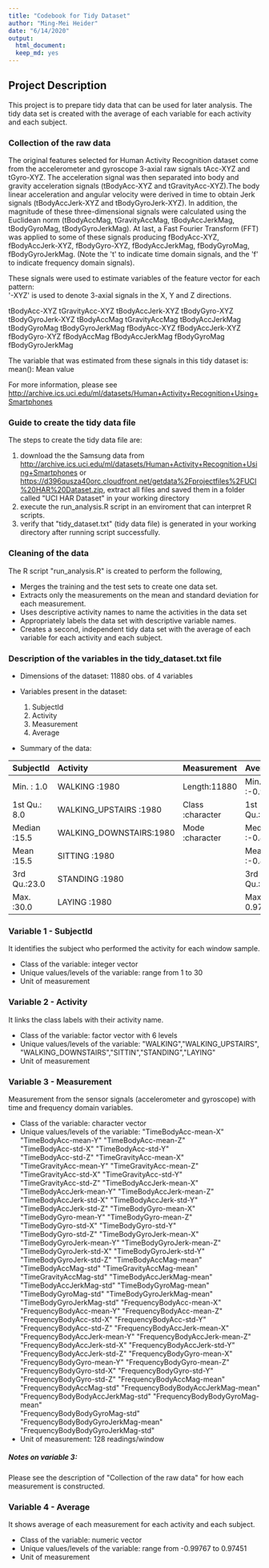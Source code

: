 ```yaml
---
title: "Codebook for Tidy Dataset"
author: "Ming-Mei Heider"
date: "6/14/2020"
output:
  html_document: 
  keep_md: yes
---
```



## Project Description

This project is to prepare tidy data that can be used for later analysis. The 
tidy data set is created with the average of each variable for each activity and
each subject.


### Collection of the raw data

The original features selected for Human Activity Recognition dataset come from 
the accelerometer and gyroscope 3-axial raw signals tAcc-XYZ and tGyro-XYZ. The 
acceleration signal was then separated into body and gravity acceleration 
signals (tBodyAcc-XYZ and tGravityAcc-XYZ).The body linear acceleration and 
angular velocity were derived in time to obtain Jerk signals (tBodyAccJerk-XYZ 
and tBodyGyroJerk-XYZ). In addition, the magnitude of these three-dimensional 
signals were calculated using the Euclidean norm (tBodyAccMag, tGravityAccMag, 
tBodyAccJerkMag, tBodyGyroMag, tBodyGyroJerkMag). At last, a Fast Fourier 
Transform (FFT) was applied to some of these signals producing fBodyAcc-XYZ, 
fBodyAccJerk-XYZ, fBodyGyro-XYZ, fBodyAccJerkMag, fBodyGyroMag, 
fBodyGyroJerkMag. (Note the 't' to indicate time domain signals, and the 'f' to 
indicate frequency domain signals). 

These signals were used to estimate variables of the feature vector for each 
pattern:  
'-XYZ' is used to denote 3-axial signals in the X, Y and Z directions.

tBodyAcc-XYZ
tGravityAcc-XYZ
tBodyAccJerk-XYZ
tBodyGyro-XYZ
tBodyGyroJerk-XYZ
tBodyAccMag
tGravityAccMag
tBodyAccJerkMag
tBodyGyroMag
tBodyGyroJerkMag
fBodyAcc-XYZ
fBodyAccJerk-XYZ
fBodyGyro-XYZ
fBodyAccMag
fBodyAccJerkMag
fBodyGyroMag
fBodyGyroJerkMag

The variable that was estimated from these signals in this tidy dataset is: 
mean(): Mean value

For more information, please see
http://archive.ics.uci.edu/ml/datasets/Human+Activity+Recognition+Using+Smartphones


### Guide to create the tidy data file

The steps to create the tidy data file are:

 1. download the the Samsung data from 
    http://archive.ics.uci.edu/ml/datasets/Human+Activity+Recognition+Using+Smartphones
    or https://d396qusza40orc.cloudfront.net/getdata%2Fprojectfiles%2FUCI%20HAR%20Dataset.zip,
    extract all files and saved them in a folder called "UCI HAR Dataset" in 
    your working directory
 2. execute the run_analysis.R script in an enviroment that can interpret R 
    scripts.
 3. verify that "tidy_dataset.txt" (tidy data file) is generated in your working
    directory after running script successfully.


### Cleaning of the data

The R script "run_analysis.R" is created to perform the following,

- Merges the training and the test sets to create one data set.
- Extracts only the measurements on the mean and standard deviation for each 
  measurement.
- Uses descriptive activity names to name the activities in the data set
- Appropriately labels the data set with descriptive variable names.
- Creates a second, independent tidy data set with the average of each variable 
  for each activity   and each subject.


### Description of the variables in the tidy_dataset.txt file

- Dimensions of the dataset: 11880 obs. of 4 variables
- Variables present in the dataset: 
  1. SubjectId
  2. Activity
  3. Measurement
  4. Average
  
- Summary of the data: 

 |SubjectId    |   Activity             |  Measurement     |    Average      |
 |:------------|:-----------------------|:-----------------|:----------------|
 |Min.   : 1.0 | WALKING           :1980| Length:11880     | Min.   :-0.99767|  
 |1st Qu.: 8.0 | WALKING_UPSTAIRS  :1980| Class :character | 1st Qu.:-0.96205| 
 |Median :15.5 | WALKING_DOWNSTAIRS:1980| Mode  :character | Median :-0.46989|
 |Mean   :15.5 | SITTING           :1980|                  | Mean   :-0.48436|
 |3rd Qu.:23.0 | STANDING          :1980|                  | 3rd Qu.:-0.07836|
 |Max.   :30.0 | LAYING            :1980|                  | Max.   : 0.97451|
 
 
### Variable 1 - SubjectId

It identifies the subject who performed the activity for each window sample. 

- Class of the variable: integer vector
- Unique values/levels of the variable: range from 1 to 30
- Unit of measurement 


### Variable 2 - Activity

It links the class labels with their activity name.

- Class of the variable: factor vector with 6 levels
- Unique values/levels of the variable: "WALKING","WALKING_UPSTAIRS",
  "WALKING_DOWNSTAIRS","SITTIN","STANDING","LAYING"
- Unit of measurement


### Variable 3 - Measurement

Measurement from the sensor signals (accelerometer and gyroscope) with time and 
frequency domain variables.

 - Class of the variable: character vector 
 - Unique values/levels of the variable:
   "TimeBodyAcc-mean-X"               
   "TimeBodyAcc-mean-Y"                "TimeBodyAcc-mean-Z"               
   "TimeBodyAcc-std-X"                 "TimeBodyAcc-std-Y"                
   "TimeBodyAcc-std-Z"                 "TimeGravityAcc-mean-X"            
   "TimeGravityAcc-mean-Y"             "TimeGravityAcc-mean-Z"            
   "TimeGravityAcc-std-X"              "TimeGravityAcc-std-Y"             
   "TimeGravityAcc-std-Z"              "TimeBodyAccJerk-mean-X"           
   "TimeBodyAccJerk-mean-Y"            "TimeBodyAccJerk-mean-Z"           
   "TimeBodyAccJerk-std-X"             "TimeBodyAccJerk-std-Y"            
   "TimeBodyAccJerk-std-Z"             "TimeBodyGyro-mean-X"              
   "TimeBodyGyro-mean-Y"               "TimeBodyGyro-mean-Z"              
   "TimeBodyGyro-std-X"                "TimeBodyGyro-std-Y"               
   "TimeBodyGyro-std-Z"                "TimeBodyGyroJerk-mean-X"          
   "TimeBodyGyroJerk-mean-Y"           "TimeBodyGyroJerk-mean-Z"          
   "TimeBodyGyroJerk-std-X"            "TimeBodyGyroJerk-std-Y"           
   "TimeBodyGyroJerk-std-Z"            "TimeBodyAccMag-mean"              
   "TimeBodyAccMag-std"                "TimeGravityAccMag-mean"           
   "TimeGravityAccMag-std"             "TimeBodyAccJerkMag-mean"          
   "TimeBodyAccJerkMag-std"            "TimeBodyGyroMag-mean"             
   "TimeBodyGyroMag-std"               "TimeBodyGyroJerkMag-mean"         
   "TimeBodyGyroJerkMag-std"           "FrequencyBodyAcc-mean-X"          
   "FrequencyBodyAcc-mean-Y"           "FrequencyBodyAcc-mean-Z"          
   "FrequencyBodyAcc-std-X"            "FrequencyBodyAcc-std-Y"           
   "FrequencyBodyAcc-std-Z"            "FrequencyBodyAccJerk-mean-X"      
   "FrequencyBodyAccJerk-mean-Y"       "FrequencyBodyAccJerk-mean-Z"      
   "FrequencyBodyAccJerk-std-X"        "FrequencyBodyAccJerk-std-Y"       
   "FrequencyBodyAccJerk-std-Z"        "FrequencyBodyGyro-mean-X"         
   "FrequencyBodyGyro-mean-Y"          "FrequencyBodyGyro-mean-Z"         
   "FrequencyBodyGyro-std-X"           "FrequencyBodyGyro-std-Y"          
   "FrequencyBodyGyro-std-Z"           "FrequencyBodyAccMag-mean"         
   "FrequencyBodyAccMag-std"           "FrequencyBodyBodyAccJerkMag-mean" 
   "FrequencyBodyBodyAccJerkMag-std"   "FrequencyBodyBodyGyroMag-mean"    
   "FrequencyBodyBodyGyroMag-std"      "FrequencyBodyBodyGyroJerkMag-mean"
   "FrequencyBodyBodyGyroJerkMag-std" 
  - Unit of measurement: 128 readings/window

##### Notes on variable 3:

Please see the description of "Collection of the raw data" for how each 
measurement is constructed.
 
 
### Variable 4 - Average

It shows average of each measurement for each activity and each subject. 

 - Class of the variable: numeric vector
 - Unique values/levels of the variable: range from -0.99767 to 0.97451
 - Unit of measurement


 

